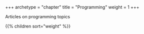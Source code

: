 +++
archetype = "chapter"
title = "Programming"
weight = 1
+++

Articles on programming topics

{{% children sort="weight" %}}
